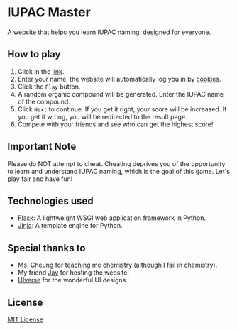 # IUPAC Master

A website that helps you learn IUPAC naming, designed for everyone.

## How to play
1. Click in the [link](https://iupac-master.xagentx.link/login).
2. Enter your name, the website will automatically log you in by [cookies](https://en.wikipedia.org/wiki/HTTP_cookie).
3. Click the `Play` button.
4. A random organic compound will be generated. Enter the IUPAC name of the compound.
5. Click `Next` to continue. If you get it right, your score will be increased. If you get it wrong, you will be redirected to the result page.
6. Compete with your friends and see who can get the highest score!

## Important Note
Please do NOT attempt to cheat. Cheating deprives you of the opportunity to learn and understand IUPAC naming, which is the goal of this game. Let's play fair and have fun!

## Technologies used
- [Flask](https://flask.palletsprojects.com/): A lightweight WSGI web application framework in Python.
- [Jinja](https://jinja.palletsprojects.com/): A template engine for Python.

## Special thanks to
- Ms. Cheung for teaching me chemistry (although I fail in chemistry).
- My friend [Jay](https://github.com/Agent-01) for hosting the website.
- [UIverse](https://uiverse.io/) for the wonderful UI designs.

## License
[MIT License](https://en.wikipedia.org/wiki/MIT_License)